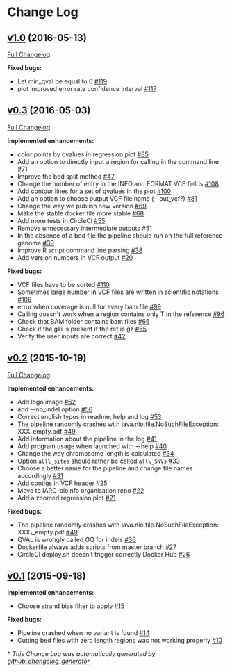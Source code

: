 # Change Log

## [v1.0](https://github.com/IARCbioinfo/needlestack/tree/v1.0) (2016-05-13)
[Full Changelog](https://github.com/IARCbioinfo/needlestack/compare/v0.3...v1.0)

**Fixed bugs:**

- Let min\_qval be equal to 0 [\#119](https://github.com/IARCbioinfo/needlestack/issues/119)
- plot improved error rate confidence interval  [\#117](https://github.com/IARCbioinfo/needlestack/issues/117)

## [v0.3](https://github.com/IARCbioinfo/needlestack/tree/v0.3) (2016-05-03)
[Full Changelog](https://github.com/IARCbioinfo/needlestack/compare/v0.2...v0.3)

**Implemented enhancements:**

- color points by qvalues in regression plot [\#85](https://github.com/IARCbioinfo/needlestack/issues/85)
- Add an option to directly input a region for calling in the command line [\#71](https://github.com/IARCbioinfo/needlestack/issues/71)
- Improve the bed split method [\#47](https://github.com/IARCbioinfo/needlestack/issues/47)
- Change the number of entry in the INFO and FORMAT VCF fields [\#108](https://github.com/IARCbioinfo/needlestack/issues/108)
- Add contour lines for a set of qvalues in the plot [\#100](https://github.com/IARCbioinfo/needlestack/issues/100)
- Add an option to choose output VCF file name \(--out\_vcf?\) [\#81](https://github.com/IARCbioinfo/needlestack/issues/81)
- Change the way we publish new version [\#69](https://github.com/IARCbioinfo/needlestack/issues/69)
- Make the stable docker file more stable [\#68](https://github.com/IARCbioinfo/needlestack/issues/68)
- Add more tests in CircleCI [\#55](https://github.com/IARCbioinfo/needlestack/issues/55)
- Remove unnecessary intermediate outputs [\#51](https://github.com/IARCbioinfo/needlestack/issues/51)
- In the absence of a bed file the pipeline should run on the full reference genome [\#39](https://github.com/IARCbioinfo/needlestack/issues/39)
- Improve R script command line parsing [\#38](https://github.com/IARCbioinfo/needlestack/issues/38)
- Add version numbers in VCF output [\#20](https://github.com/IARCbioinfo/needlestack/issues/20)

**Fixed bugs:**

- VCF files have to be sorted [\#110](https://github.com/IARCbioinfo/needlestack/issues/110)
- Sometimes large number in VCF files are written in scientific notations [\#109](https://github.com/IARCbioinfo/needlestack/issues/109)
- error when coverage is null for every bam file [\#99](https://github.com/IARCbioinfo/needlestack/issues/99)
- Calling doesn't work when a region contains only T in the reference [\#96](https://github.com/IARCbioinfo/needlestack/issues/96)
- Check that BAM folder contains bam files  [\#66](https://github.com/IARCbioinfo/needlestack/issues/66)
- Check if the gzi is present if the ref is gz [\#65](https://github.com/IARCbioinfo/needlestack/issues/65)
- Verify the user inputs are correct [\#42](https://github.com/IARCbioinfo/needlestack/issues/42)

## [v0.2](https://github.com/IARCbioinfo/needlestack/tree/v0.2) (2015-10-19)
[Full Changelog](https://github.com/IARCbioinfo/needlestack/compare/v0.1...v0.2)

**Implemented enhancements:**

- Add logo image [\#62](https://github.com/IARCbioinfo/needlestack/issues/62)
- add --no\_indel option [\#56](https://github.com/IARCbioinfo/needlestack/issues/56)
- Correct english typos in readme, help and log [\#53](https://github.com/IARCbioinfo/needlestack/issues/53)
- The pipeline randomly crashes with java.nio.file.NoSuchFileException: XXX\_empty.pdf [\#49](https://github.com/IARCbioinfo/needlestack/issues/49)
- Add information about the pipeline in the log [\#41](https://github.com/IARCbioinfo/needlestack/issues/41)
- Add program usage when launched with --help [\#40](https://github.com/IARCbioinfo/needlestack/issues/40)
- Change the way chromosome length is calculated [\#34](https://github.com/IARCbioinfo/needlestack/issues/34)
- Option `all\_sites` should rather be called `all\_SNVs` [\#33](https://github.com/IARCbioinfo/needlestack/issues/33)
- Choose a better name for the pipeline and change file names accordingly [\#31](https://github.com/IARCbioinfo/needlestack/issues/31)
- Add contigs in VCF header [\#25](https://github.com/IARCbioinfo/needlestack/issues/25)
- Move to IARC-bioinfo organisation repo [\#22](https://github.com/IARCbioinfo/needlestack/issues/22)
- Add a zoomed regression plot [\#21](https://github.com/IARCbioinfo/needlestack/issues/21)

**Fixed bugs:**

- The pipeline randomly crashes with java.nio.file.NoSuchFileException: XXX\\_empty.pdf [\#49](https://github.com/IARCbioinfo/needlestack/issues/49)
- QVAL is wrongly called GQ for indels [\#36](https://github.com/IARCbioinfo/needlestack/issues/36)
- Dockerfile always adds scripts from master branch [\#27](https://github.com/IARCbioinfo/needlestack/issues/27)
- CircleCI deploy.sh doesn't trigger correctly Docker Hub [\#26](https://github.com/IARCbioinfo/needlestack/issues/26)

## [v0.1](https://github.com/IARCbioinfo/needlestack/tree/v0.1) (2015-09-18)
**Implemented enhancements:**

- Choose strand bias filter to apply [\#15](https://github.com/IARCbioinfo/needlestack/issues/15)

**Fixed bugs:**

- Pipeline crashed when no variant is found [\#14](https://github.com/IARCbioinfo/needlestack/issues/14)
- Cutting bed files with zero length regions was not working properly [\#10](https://github.com/IARCbioinfo/needlestack/issues/10)



\* *This Change Log was automatically generated by [github_changelog_generator](https://github.com/skywinder/Github-Changelog-Generator)*